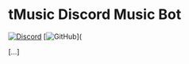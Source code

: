 # tMusic Discord Music Bot
[![Discord](https://img.shields.io/discord/708122962422546483?color=7289da&label=Discord&logo=discord&logoColor=white)](https://discord.gg/4Z3Z7Zg)
[![GitHub](https://img.shields.io/github/license/tMusic-discord/tMusic)](

[...]

